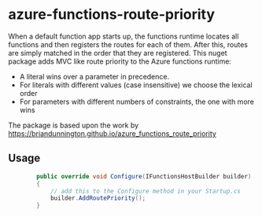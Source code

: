 # azure-functions-route-priority
When a default function app starts up, the functions runtime locates all functions and then registers the routes for each of them. After this, routes are simply matched in the order that they are registered. This nuget package adds MVC like route priority to the Azure functions runtime:  

* A literal wins over a parameter in precedence.
* For literals with different values (case insensitive) we choose the lexical order
* For parameters with different numbers of constraints, the one with more wins

The package is based upon the work by https://briandunnington.github.io/azure_functions_route_priority

## Usage

```c#
        public override void Configure(IFunctionsHostBuilder builder)
        {
            // add this to the Configure method in your Startup.cs
            builder.AddRoutePriority();
        }
```

